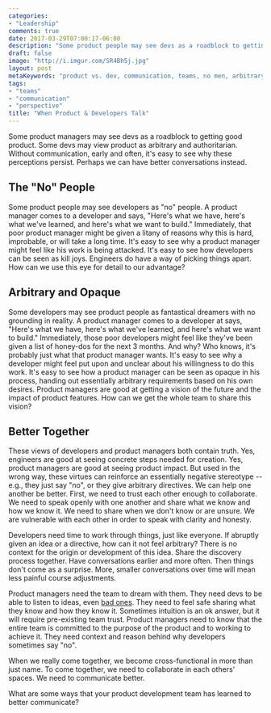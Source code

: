 ```yaml
---
categories:
- "Leadership"
comments: true
date: 2017-03-29T07:00:17-06:00
description: "Some product people may see devs as a roadblock to getting good product. Some devs may view product as authoritarian and arbitrary. Perhaps we can have better conversations instead."
draft: false
image: "http://i.imgur.com/SR4Bh5j.jpg"
layout: post
metaKeywords: "product vs. dev, communication, teams, no men, arbitrary requirements, early collaboration, cross-functional teams"
tags:
- "teams"
- "communication"
- "perspective"
title: "When Product & Developers Talk"
---
```


Some product managers may see devs as a roadblock to getting good product. Some devs may view product as arbitrary and authoritarian. Without communication, early and often, it's easy to see why these perceptions persist.  Perhaps we can have better conversations instead.

<!--more-->

## The "No" People

Some product people may see developers as "no" people.  A product manager comes to a developer and says, "Here's what we have, here's what we've learned, and here's what we want to build."  Immediately, that poor product manager might be given a litany of reasons why this is hard, improbable, or will take a long time.  It's easy to see why a product manager might feel like his work is being attacked.  It's easy to see how developers can be seen as kill joys.  Engineers do have a way of picking things apart.  How can we use this eye for detail to our advantage?

## Arbitrary and Opaque

Some developers may see product people as fantastical dreamers with no grounding in reality.  A product manager comes to a developer at says, "Here's what we have, here's what we've learned, and here's what we want to build."  Immediately, those poor developers might feel like they've been given a list of honey-dos for the next 3 months.  And why?  Who knows, it's probably just what that product manager wants.  It's easy to see why a developer might feel put upon and unclear about his willingness to do this work.  It's easy to see how a product manager can be seen as opaque in his process, handing out essentially arbitrary requirements based on his own desires.  Product managers are good at getting a vision of the future and the impact of product features.  How can we get the whole team to share this vision?

## Better Together

These views of developers and product managers both contain truth.  Yes, engineers are good at seeing concrete steps needed for creation.  Yes, product managers are good at seeing product impact.  But used in the wrong way, these virtues can reinforce an essentially negative stereotype -- e.g., they just say "no", or they give arbitrary directives.  We can help one another be better.  First, we need to trust each other enough to collaborate.  We need to speak openly with one another and share what we know and how we know it.  We need to share when we don't know or are unsure.  We are vulnerable with each other in order to speak with clarity and honesty.

Developers need time to work through things, just like everyone.  If abruptly given an idea or a directive, how can it not feel arbitrary?  There is no context for the origin or development of this idea.  Share the discovery process together.  Have conversations earlier and more often.  Then things don't come as a surprise.  More, smaller conversations over time will mean less painful course adjustments.

Product managers need the team to dream with them.  They need devs to be able to listen to ideas, even [bad ones](/post/hearing-bad-ideas).  They need to feel safe sharing what they know and how they know it.  Sometimes intuition is an ok answer, but it will require pre-existing team trust.  Product managers need to know that the entire team is committed to the purpose of the product and to working to achieve it.  They need context and reason behind why developers sometimes say "no".

When we really come together, we become cross-functional in more than just name.  To come together, we need to collaborate in each others' spaces.  We need to communicate better.

What are some ways that your product development team has learned to better communicate?
